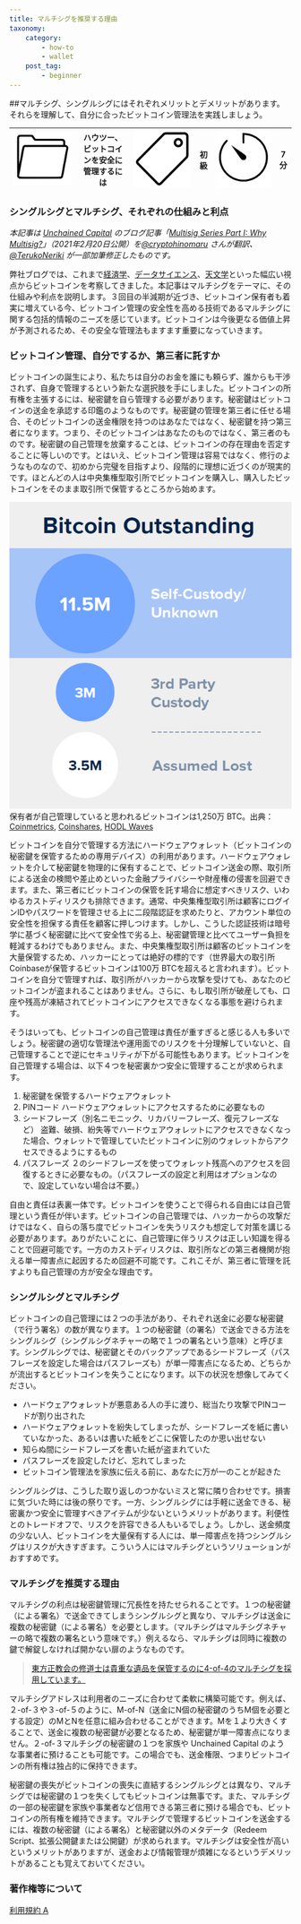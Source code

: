 ```yaml
---
title: マルチシグを推奨する理由
taxonomy:
    category:
        - how-to
        - wallet
    post_tag:
        - beginner
---
```


##マルチシグ、シングルシグにはそれぞれメリットとデメリットがあります。それらを理解して、自分に合ったビットコイン管理法を実践しましょう。

|  ![Category](/_images/category.png)  |  ハウツー、ビットコインを安全に管理するには  |  ![Tag](/_images/tag.png)  |  初級  | ![Time](/_images/timer.png)  |  7分  |
| ---- | ---- | ---- | ---- | ---- | ---- |

### シングルシグとマルチシグ、それぞれの仕組みと利点

_本記事は [Unchained Capital](https://unchained.com/) のブログ記事「[Multisig Series Part I: Why Multisig?](https://unchained.com/blog/why-multisig/)」（2021年2月20日公開）を[@cryptohinomaru](https://twitter.com/cryptohinomaru) さんが翻訳、[@TerukoNeriki](https://twitter.com/TerukoNeriki) が一部加筆修正したものです。_

弊社ブログでは、これまで[経済学](https://unchained.com/blog/category/gradually-then-suddenly/)、[データサイエンス](https://unchained.com/blog/category/data-science/)、[天文学](https://unchained.com/blog/category/bitcoin-astronomy/)といった幅広い視点からビットコインを考察してきました。本記事はマルチシグをテーマに、その仕組みや利点を説明します。３回目の半減期が近づき、ビットコイン保有者も着実に増えている今、ビットコイン管理の安全性を高める技術であるマルチシグに関する包括的情報のニーズを感じています。ビットコインは今後更なる価値上昇が予測されるため、その安全な管理法もますます重要になっていきます。


### ビットコイン管理、自分でするか、第三者に託すか

ビットコインの誕生により、私たちは自分のお金を誰にも頼らず、誰からも干渉されず、自身で管理するという新たな選択肢を手にしました。ビットコインの所有権を主張するには、秘密鍵を自ら管理する必要があります。秘密鍵はビットコインの送金を承認する印鑑のようなものです。秘密鍵の管理を第三者に任せる場合、そのビットコインの送金権限を持つのはあなたではなく、秘密鍵を持つ第三者になります。つまり、そのビットコインはあなたのものではなく、第三者のものです。秘密鍵の自己管理を放棄することは、ビットコインの存在理由を否定することに等しいのです。とはいえ、ビットコイン管理は容易ではなく、修行のようなものなので、初めから完璧を目指すより、段階的に理想に近づくのが現実的です。ほとんどの人は中央集権型取引所でビットコインを購入し、購入したビットコインをそのまま取引所で保管するところから始めます。

![](/_images/why_multisig.png)
保有者が自己管理していると思われるビットコインは1,250万 BTC。出典：[Coinmetrics](https://coinmetrics.substack.com/p/coin-metrics-state-of-the-network-41d), [Coinshares](https://medium.com/coinshares/bitcoin-has-a-branding-problem-its-evolution-not-revolution-aa34fe5facfb), [HODL Waves](https://unchained.com/hodlwaves/)

ビットコインを自分で管理する方法にハードウェアウォレット（ビットコインの秘密鍵を保管するための専用デバイス）の利用があります。ハードウェアウォレットを介して秘密鍵を物理的に保有することで、ビットコイン送金の際、取引所による送金の検閲や差止めといった金融プライバシーや財産権の侵害を回避できます。また、第三者にビットコインの保管を託す場合に想定すべきリスク、いわゆるカストディリスクも排除できます。通常、中央集権型取引所は顧客にログインIDやパスワードを管理させる上に二段階認証を求めたりと、アカウント単位の安全性を担保する責任を顧客に押しつけます。しかし、こうした認証技術は暗号学に基づく秘密鍵に比べて安全性で劣る上、秘密鍵管理と比べてユーザー負担を軽減するわけでもありません。また、中央集権型取引所は顧客のビットコインを大量保管するため、ハッカーにとっては絶好の標的です（世界最大の取引所Coinbaseが保管するビットコインは100万 BTCを超えると言われます）。ビットコインを自分で管理すれば、取引所がハッカーから攻撃を受けても、あなたのビットコインが盗まれることはありません。さらに、もし取引所が破産しても、口座や残高が凍結されてビットコインにアクセスできなくなる事態を避けられます。

そうはいっても、ビットコインの自己管理は責任が重すぎると感じる人も多いでしょう。秘密鍵の適切な管理法や運用面でのリスクを十分理解していないと、自己管理することで逆にセキュリティが下がる可能性もあります。ビットコインを自己管理する場合は、以下４つを秘密裏かつ安全に管理することが求められます。

1. 秘密鍵を保管するハードウェアウォレット
2. PINコード
ハードウェアウォレットにアクセスするために必要なもの
3. シードフレーズ（別名ニモニック、リカバリーフレーズ、復元フレーズなど） 
盗難、破損、紛失等でハードウェアウォレットにアクセスできなくなった場合、ウォレットで管理していたビットコインに別のウォレットからアクセスできるようにするもの
4. パスフレーズ
２のシードフレーズを使ってウォレット残高へのアクセスを回復するときに必要なもの。（パスフレーズの設定と利用はオプションなので、設定していない場合は不要。）

自由と責任は表裏一体です。ビットコインを使うことで得られる自由には自己管理という責任が伴います。ビットコインの自己管理では、ハッカーからの攻撃だけではなく、自らの落ち度でビットコインを失うリスクも想定して対策を講じる必要があります。ありがたいことに、自己管理に伴うリスクは正しい知識を得ることで回避可能です。一方のカストディリスクは、取引所などの第三者機関が抱える単一障害点に起因するため回避不可能です。これこそが、第三者に管理を託すよりも自己管理の方が安全な理由です。


### シングルシグとマルチシグ

ビットコインの自己管理には２つの手法があり、それぞれ送金に必要な秘密鍵（で行う署名）の数が異なります。１つの秘密鍵（の署名）で送金できる方法をシングルシグ（シングルシグネチャーの略で１つの署名という意味）と呼びます。シングルシグでは、秘密鍵とそのバックアップであるシードフレーズ（パスフレーズを設定した場合はパスフレーズも）が単一障害点になるため、どちらかが流出するとビットコインを失うことになります。以下の状況を想像してみてください。

* ハードウェアウォレットが悪意ある人の手に渡り、総当たり攻撃でPINコードが割り出された
* ハードウェアウォレットを紛失してしまったが、シードフレーズを紙に書いていなかった、あるいは書いた紙をどこに保管したのか思い出せない
* 知らぬ間にシードフレーズを書いた紙が盗まれていた
* パスフレーズを設定したけど、忘れてしまった
* ビットコイン管理法を家族に伝える前に、あなたに万が一のことが起きた

シングルシグは、こうした取り返しのつかないミスと常に隣り合わせです。損害に気づいた時には後の祭りです。一方、シングルシグには手軽に送金できる、秘密裏かつ安全に管理すべきアイテムが少ないというメリットがあります。利便性とのトレードオフで、リスクを許容できる人もいるでしょう。しかし、送金頻度の少ない人、ビットコインを大量保有する人には、単一障害点を持つシングルシグはリスクが大きすぎます。こういう人にはマルチシグというソリューションがおすすめです。

### マルチシグを推奨する理由

マルチシグの利点は秘密鍵管理に冗長性を持たせられることです。１つの秘密鍵（による署名）で送金できてしまうシングルシグと異なり、マルチシグは送金に複数の秘密鍵（による署名）を必要とします。（マルチシグはマルチシグネチャーの略で複数の署名という意味です。）例えるなら、マルチシグは同時に複数の鍵で解錠しなければ開かない扉のようなものです。

>[東方正教会の修道士は貴重な遺品を保管するのに4-of-4のマルチシグを採用しています。](https://twitter.com/unchainedcap/status/1154417352278204418?ref_src=twsrc%5Etfw%7Ctwcamp%5Etweetembed%7Ctwterm%5E1154417352278204418%7Ctwgr%5E%7Ctwcon%5Es1_&ref_url=https%3A%2F%2Funchained.com%2Fblog%2Fwhy-multisig%2F)

マルチシグアドレスは利用者のニーズに合わせて柔軟に構築可能です。例えば、２-of-３や３-of-５のように、M-of-N（送金にN個の秘密鍵のうちM個を必要とする設定）のMとNを任意に組み合わせることができます。Mを１より大きくすることで、送金に複数の秘密鍵が必要となるため、秘密鍵が単一障害点になりません。２-of-３マルチシグの秘密鍵の１つを家族や Unchained Capital のような事業者に預けることも可能です。この場合でも、送金権限、つまりビットコインの所有権は独占的に保持できます。

秘密鍵の喪失がビットコインの喪失に直結するシングルシグとは異なり、マルチシグでは秘密鍵の１つを失くしてもビットコインは無事です。また、マルチシグの一部の秘密鍵を家族や事業者など信用できる第三者に預ける場合でも、ビットコインの所有権を維持できます。マルチシグで管理するビットコインを送金するには、複数の秘密鍵（による署名）と秘密鍵以外のメタデータ（Redeem Script、拡張公開鍵または公開鍵）が求められます。マルチシグは安全性が高いというメリットがありますが、送金および情報管理が煩雑になるというデメリットがあることも覚えておいてください。


### 著作権等について
[利用規約 A](https://lostinbitcoin.jp/copyright/#uaa)
